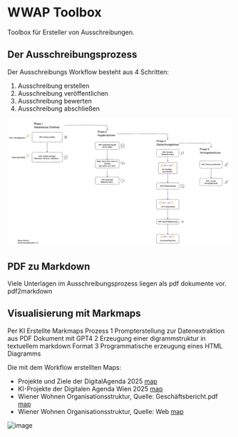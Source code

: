 # WWAP Toolbox

Toolbox für Ersteller von Ausschreibungen.


## Der Ausschreibungsprozess
Der Ausschreibungs Workflow besteht aus 4 Schritten:
1. Ausschreibung erstellen
2. Ausschreibung veröffentlichen
3. Ausschreibung bewerten
4. Ausschreibung abschließen

![Ausschreibungsprozess](images/asp.png)


## PDF zu Markdown
Viele Unterlagen im Ausschreibungsprozess liegen als pdf dokumente vor.
pdf2markdown



## Visualisierung mit Markmaps
Per KI Erstellte Markmaps
Prozess
1 Prompterstellung zur Datenextraktion aus PDF Dokument mit GPT4
2 Erzeugung einer digrammstruktur in textuellem markdown Format
3 Programmatische erzeugung eines HTML Diagramms

Die mit dem Workflow erstellten Maps:
* Projekte und Ziele der DigitalAgenda 2025 [map](https://devskale.github.io/skale_ww/digital_agenda2025.html)  
* KI-Projekte der Digitalen Agenda Wien 2025 [map](https://devskale.github.io/skale_ww/markmap%20KIWien.html)  
* Wiener Wohnen Organisationsstruktur, Quelle: Geschäftsbericht.pdf [map](https://devskale.github.io/skale_ww/ww_geschäftsbericht.html)  
* Wiener Wohnen Organisationsstruktur, Quelle: Web [map](https://devskale.github.io/skale_ww/ww_markmap.html)  

![image](https://github.com/user-attachments/assets/1216e888-d192-41f3-a5f6-0f48c0d608f7)
